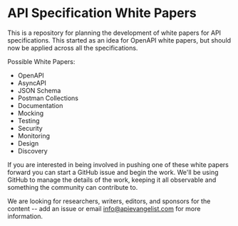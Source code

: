 # API Specification White Papers
This is a repository for planning the development of white papers for API specifications. This started as an idea for OpenAPI white papers, but should now be applied across all the specifications.

Possible White Papers:

- OpenAPI
- AsyncAPI
- JSON Schema
- Postman Collections
- Documentation
- Mocking
- Testing
- Security
- Monitoring
- Design
- Discovery

If you are interested in being involved in pushing one of these white papers forward you can start a GitHub issue and begin the work. We'll be using GitHub to manage the details of the work, keeping it all observable and something the community can contribute to.

We are looking for researchers, writers, editors, and sponsors for the content -- add an issue or email info@apievangelist.com for more information.
